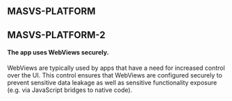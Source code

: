 ##  MASVS-PLATFORM

## MASVS-PLATFORM-2

#### The app uses WebViews securely.

WebViews are typically used by apps that have a need for increased control over the UI. This control ensures that WebViews are configured securely to prevent sensitive data leakage as well as sensitive functionality exposure (e.g. via JavaScript bridges to native code).